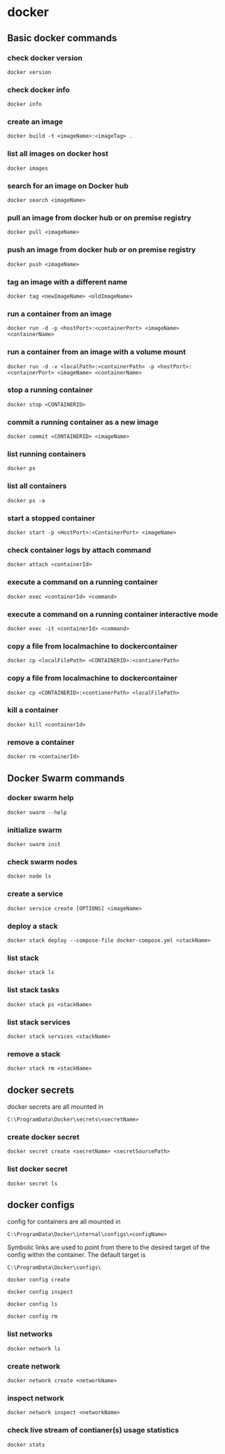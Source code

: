 # docker

## Basic docker commands

### check docker version

`docker version`

### check docker info

`docker info`

### create an image

`docker build -t <imageName>:<imageTag> .`

### list all images on docker host

`docker images`

### search for an image on Docker hub

`docker search <imageName>`

### pull an image from docker hub or on premise registry

`docker pull <imageName>`

### push an image from docker hub or on premise registry

`docker push <imageName>`

### tag an image with a different name

`docker tag <newImageName> <oldImageName>` 

### run a container from an image

`docker run -d -p <hostPort>:<containerPort> <imageName> <containerName>`

### run a container from an image with a volume mount

`docker run -d -v <localPath>:<containerPath> -p <hostPort>:<containerPort> <imageName> <containerName>`

### stop a running container

`docker stop <CONTAINERID>`

### commit a running container as a new image

`docker commit <CONTAINERID> <imageName>`

### list running containers

`docker ps`

### list all containers

`docker ps -a`

### start a stopped container

`docker start -p <HostPort>:<ContainerPort> <imageName>`

### check container logs by attach command

`docker attach <containerId>`

### execute a command on a running container

`docker exec <containerId> <command>`

### execute a command on a running container interactive mode

`docker exec -it <containerId> <command>`

### copy a file from localmachine to dockercontainer

`docker cp <localFilePath> <CONTAINERID>:<contianerPath>`

### copy a file from localmachine to dockercontainer

`docker cp <CONTAINERID>:<contianerPath> <localFilePath> `

### kill a container

`docker kill <containerId>`

### remove a container

`docker rm <containerId>`

## Docker Swarm commands

### docker swarm help

`docker swarm --help`

### initialize swarm

`docker swarm init`

### check swarm nodes

`docker node ls`

### create a service 

`docker service create [OPTIONS] <imageName>`

### deploy a stack

`docker stack deploy --compose-file docker-compose.yml <stackName>`

### list stack

`docker stack ls`

### list stack tasks

`docker stack ps <stackName>`

### list stack services 

`docker stack services <stackName>`

### remove a stack

`docker stack rm <stackName>`

## docker secrets

docker secrets are all mounted in

`C:\ProgramData\Docker\secrets\<secretName>`

### create docker secret

`docker secret create <secretName> <secretSourcePath>`

### list docker secret

`docker secret ls`


## docker configs

config for containers are all mounted in

`C:\ProgramData\Docker\internal\configs\<configName>`

Symbolic links are used to point from there to the desired target of the config within the container. The default target is 

`C:\ProgramData\Docker\configs\`

`docker config create`

`docker config inspect`

`docker config ls`

`docker config rm`

### list networks

`docker network ls`

### create network

`docker network create <networkName>`

### inspect network

`docker network inspect <networkName>`

### check live stream of contianer(s) usage statistics

`docker stats`

